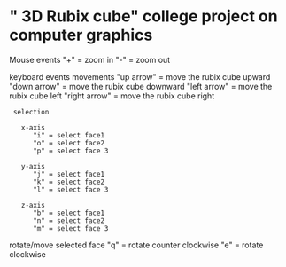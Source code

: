 #  " 3D Rubix cube" college project on computer graphics

Mouse events
    "+" = zoom in
    "-" = zoom out
    
keyboard events
     movements
         "up arrow"    = move the rubix cube upward
         "down arrow"  = move the rubix cube downward
         "left arrow"  = move the rubix cube left
         "right arrow" = move the rubix cube right
     
     selection
       
       x-axis
          "i" = select face1 
          "o" = select face2
          "p" = select face 3
          
       y-axis
          "j" = select face1 
          "k" = select face2
          "l" = select face 3
          
       z-axis
          "b" = select face1 
          "n" = select face2
          "m" = select face 3
         
 rotate/move selected face
     "q" = rotate counter clockwise
     "e" = rotate clockwise
     
     
